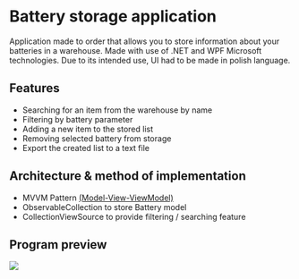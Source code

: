 # Battery storage application

Application made to order that allows you to store information about your batteries in a warehouse. 
Made with use of .NET and WPF Microsoft technologies.
Due to its intended use, UI had to be made in polish language.

## Features
* Searching for an item from the warehouse by name
* Filtering by battery parameter
* Adding a new item to the stored list
* Removing selected battery from storage
* Export the created list to a text file

## Architecture & method of implementation
* MVVM Pattern [(Model-View-ViewModel)](https://en.wikipedia.org/wiki/Model%E2%80%93view%E2%80%93viewmodel)
* ObservableCollection to store Battery model
* CollectionViewSource to provide filtering / searching feature

## Program preview

<img src="https://github.com/mapisarek/Battery-Storage/Preview/Accum.jpg"/>
